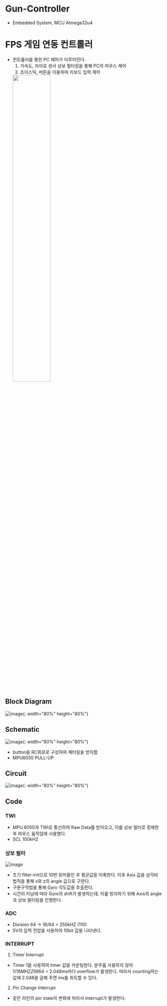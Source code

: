 # Gun-Controller
- Embedded System, MCU Atmega32u4

# FPS 게임 연동 컨트롤러
- 컨트롤러를 통한 PC 제어가 이루어진다.
  1. 가속도, 자이로 센서 상보 필터링을 통해 PC의 마우스 제어
  2. 조이스틱, 버튼을 이용하여 키보드 입력 제어
  <img src="https://user-images.githubusercontent.com/30331087/85937594-0455d180-b940-11ea-866b-a10554be8027.gif" width="50%" height="50%">

## Block Diagram
  ![image](https://user-images.githubusercontent.com/30331087/85937394-fe5ef100-b93d-11ea-9a01-c0ffec915f4f.png){: width="80%" height="80%"}

## Schematic
  ![image](https://user-images.githubusercontent.com/30331087/85937408-323a1680-b93e-11ea-91b5-aeff994bcc1c.png){: width="80%" height="80%"}
  - button을 RC회로로 구성하여 채터링을 방지함
  - MPU6050 PULL-UP

## Circuit
  ![image](https://user-images.githubusercontent.com/30331087/85937531-5518fa80-b93f-11ea-9576-c1d37a74b84d.png){: width="80%" height="80%"}


## Code

### TWI
 - MPU 6050과 TWI로 통신하여 Raw Data를 받아오고, 이를 상보 필터로 정제한 후 마우스 움직임에 사용했다.
 - SCL 100kHZ

### 상보 필터
 ![image](https://user-images.githubusercontent.com/30331087/85937431-7c22fc80-b93e-11ea-99c7-6531280d2467.png)
 - 초기 filter-init으로 10번 읽어들인 후 평균값을 이록한다. 이후 Axis 값을 삼각비 법칙을 통해 x와 z의 angle 값으로 구한다.
 - 구분구적법을 통해 Gyro 각도값을 추출한다.
 - 시간이 지남에 따라 Gyro의 drift가 발생하는데, 이를 방지하기 위해 Axis의 angle과 상보 필터링을 진행한다.

### ADC
- Division 64 -> 16/64 = 250kHZ (110)
- 5V의 입력 전압을 사용하여 10bit 값을 나타낸다.

### INTERRUPT
 1. Timer Interrupt
   - Timer 1을 사용하여 timer 값을 카운팅한다. 분주를 사용하지 않아 1/16MHZ*256*64 = 2.048ms마다 overflow가 발생한다. 따라서 counting하는 값에 2.048을 곱해 주면 ms를 취득할 수 있다.
 2. Pin Change Interrupt
   - 같은 라인의 pin state의 변화에 따라서 interrupt가 발생한다.
